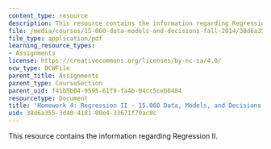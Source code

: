 ```yaml
---
content_type: resource
description: This resource contains the information regarding Regression II.
file: /media/courses/15-060-data-models-and-decisions-fall-2014/38d6a3553d40418100e433671f70ac8c_MIT15_060F14_HW4-F14.pdf
file_type: application/pdf
learning_resource_types:
- Assignments
license: https://creativecommons.org/licenses/by-nc-sa/4.0/
ocw_type: OCWFile
parent_title: Assignments
parent_type: CourseSection
parent_uid: f41b5b04-9595-61f9-fa4b-04cc5ceb0484
resourcetype: Document
title: 'Homework 4: Regression II - 15.060 Data, Models, and Decisions - Fall 2014'
uid: 38d6a355-3d40-4181-00e4-33671f70ac8c
---
```

This resource contains the information regarding Regression II.